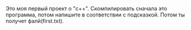 Это моя первый проект о "с++".
Скомпилировать сначала это программа, потом напишите в соответствии с подсказкой. Потом ты получет фалй(first.txt).
